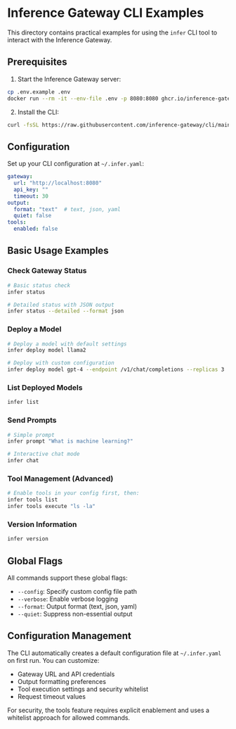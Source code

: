 # Inference Gateway CLI Examples

This directory contains practical examples for using the `infer` CLI tool to interact with the Inference Gateway.

## Prerequisites

1. Start the Inference Gateway server:
```bash
cp .env.example .env
docker run --rm -it --env-file .env -p 8080:8080 ghcr.io/inference-gateway/inference-gateway:latest
```

2. Install the CLI:
```bash
curl -fsSL https://raw.githubusercontent.com/inference-gateway/cli/main/install.sh | bash -s -- --install-dir $HOME/.local/bin
```

## Configuration

Set up your CLI configuration at `~/.infer.yaml`:

```yaml
gateway:
  url: "http://localhost:8080"
  api_key: ""
  timeout: 30
output:
  format: "text"  # text, json, yaml
  quiet: false
tools:
  enabled: false
```

## Basic Usage Examples

### Check Gateway Status
```bash
# Basic status check
infer status

# Detailed status with JSON output
infer status --detailed --format json
```

### Deploy a Model
```bash
# Deploy a model with default settings
infer deploy model llama2

# Deploy with custom configuration
infer deploy model gpt-4 --endpoint /v1/chat/completions --replicas 3
```

### List Deployed Models
```bash
infer list
```

### Send Prompts
```bash
# Simple prompt
infer prompt "What is machine learning?"

# Interactive chat mode
infer chat
```

### Tool Management (Advanced)
```bash
# Enable tools in your config first, then:
infer tools list
infer tools execute "ls -la"
```

### Version Information
```bash
infer version
```

## Global Flags

All commands support these global flags:

- `--config`: Specify custom config file path
- `--verbose`: Enable verbose logging
- `--format`: Output format (text, json, yaml)
- `--quiet`: Suppress non-essential output

## Configuration Management

The CLI automatically creates a default configuration file at `~/.infer.yaml` on first run. You can customize:

- Gateway URL and API credentials
- Output formatting preferences
- Tool execution settings and security whitelist
- Request timeout values

For security, the tools feature requires explicit enablement and uses a whitelist approach for allowed commands.
